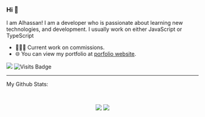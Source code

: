
### Hi 👋 
I am Alhassan! I am a developer who is passionate about learning new technologies, and development. I usually work on either JavaScript or TypeScript

- 👨🏽‍💻 Current work on commissions.
- 🌐 You can view my portfolio at [porfolio website](https://alhassan.best).

[<img src ="https://img.shields.io/badge/portfolio-web-%23.svg?&style=for-the-badge&logo=&logoColor=white%22">](https://alhassan.best) ![Visits Badge](https://badges.pufler.dev/visits/pr2tik1/pr2tik1?style=for-the-badge)

---
My Github Stats: 

<br>

<p align = "center">
  <img src = "https://github-readme-stats.vercel.app/api?username=alhassanv&show_icons=true&theme=radical&line_height=27">
  <img src = "https://github-readme-stats.vercel.app/api/top-langs/?username=alhassanv&hide=css,html&theme=tokyonight">
</p>

